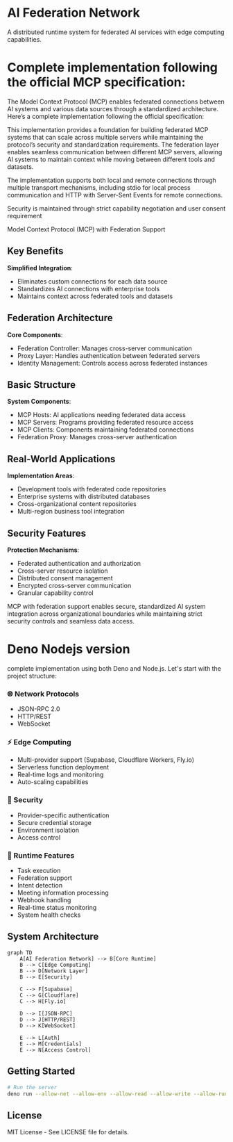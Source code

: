 # AI Federation Network

A distributed runtime system for federated AI services with edge computing capabilities.

# Complete implementation following the official MCP specification:

The Model Context Protocol (MCP) enables federated connections between AI systems and various data sources through a standardized architecture. Here’s a complete implementation following the official specification:

This implementation provides a foundation for building federated MCP systems that can scale across multiple servers while maintaining the protocol’s security and standardization requirements. The federation layer enables seamless communication between different MCP servers, allowing AI systems to maintain context while moving between different tools and datasets.

The implementation supports both local and remote connections through multiple transport mechanisms, including stdio for local process communication and HTTP with Server-Sent Events for remote connections. 

Security is maintained through strict capability negotiation and user consent requirement

Model Context Protocol (MCP) with Federation Support

## Key Benefits

**Simplified Integration**:
- Eliminates custom connections for each data source
- Standardizes AI connections with enterprise tools
- Maintains context across federated tools and datasets

## Federation Architecture

**Core Components**:
- Federation Controller: Manages cross-server communication
- Proxy Layer: Handles authentication between federated servers
- Identity Management: Controls access across federated instances

## Basic Structure

**System Components**:
- MCP Hosts: AI applications needing federated data access
- MCP Servers: Programs providing federated resource access
- MCP Clients: Components maintaining federated connections
- Federation Proxy: Manages cross-server authentication
 
## Real-World Applications

**Implementation Areas**:
- Development tools with federated code repositories
- Enterprise systems with distributed databases
- Cross-organizational content repositories
- Multi-region business tool integration

## Security Features

**Protection Mechanisms**:
- Federated authentication and authorization
- Cross-server resource isolation
- Distributed consent management
- Encrypted cross-server communication
- Granular capability control

MCP with federation support enables secure, standardized AI system integration across organizational boundaries while maintaining strict security controls and seamless data access.

# Deno Nodejs version 
complete implementation using both Deno and Node.js. Let's start with the project structure:


### 🌐 Network Protocols
- JSON-RPC 2.0
- HTTP/REST
- WebSocket

### ⚡ Edge Computing
- Multi-provider support (Supabase, Cloudflare Workers, Fly.io)
- Serverless function deployment
- Real-time logs and monitoring
- Auto-scaling capabilities

### 🔐 Security
- Provider-specific authentication
- Secure credential storage
- Environment isolation
- Access control

### 📡 Runtime Features
- Task execution
- Federation support
- Intent detection
- Meeting information processing
- Webhook handling
- Real-time status monitoring
- System health checks

## System Architecture

```mermaid
graph TD
    A[AI Federation Network] --> B[Core Runtime]
    B --> C[Edge Computing]
    B --> D[Network Layer]
    B --> E[Security]
    
    C --> F[Supabase]
    C --> G[Cloudflare]
    C --> H[Fly.io]
    
    D --> I[JSON-RPC]
    D --> J[HTTP/REST]
    D --> K[WebSocket]
    
    E --> L[Auth]
    E --> M[Credentials]
    E --> N[Access Control]
```

## Getting Started

```bash
# Run the server
deno run --allow-net --allow-env --allow-read --allow-write --allow-run src/apps/deno/server.ts
```

## License

MIT License - See LICENSE file for details.
